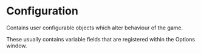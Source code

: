 # Configuration

Contains user configurable objects which alter behaviour of the game.

These usually contains variable fields that are registered within the Options window.